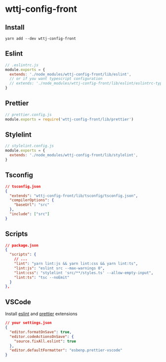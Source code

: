 # wttj-config-front

## Install

```
yarn add --dev wttj-config-front
```

## Eslint

```js
// .eslintrc.js
module.exports = {
  extends: './node_modules/wttj-config-front/lib/eslint',
  // or if you want typescript configuration
  // extends: './node_modules/wttj-config-front/lib/eslint/eslintrc-typescript',
}
```

## Prettier

```js
// prettier.config.js
module.exports = require('wttj-config-front/lib/prettier')
```

## Stylelint

```js
// stylelint.config.js
module.exports = {
  extends: './node_modules/wttj-config-front/lib/stylelint',
}
```

## Tsconfig

```json
// tsconfig.json
{
  "extends": "wttj-config-front/lib/tsconfig/tsconfig.json",
  "compilerOptions": {
    "baseUrl": "src"
  },
  "include": ["src"]
}
```

## Scripts

```json
// package.json
{
  "scripts": {
    // ...
    "lint": "yarn lint:js && yarn lint:css && yarn lint:ts",
    "lint:js": "eslint src --max-warnings 0",
    "lint:css": "stylelint 'src/**/styles.ts' --allow-empty-input",
    "lint:ts": "tsc --noEmit"
  }
},
```

## VSCode

Install [eslint](https://marketplace.visualstudio.com/items?itemName=dbaeumer.vscode-eslint) and [prettier](https://marketplace.visualstudio.com/items?itemName=esbenp.prettier-vscode) extensions

```json
// your settings.json
{
  "editor.formatOnSave": true,
  "editor.codeActionsOnSave": {
    "source.fixAll.eslint": true
  },
  "editor.defaultFormatter": "esbenp.prettier-vscode"
}
```
